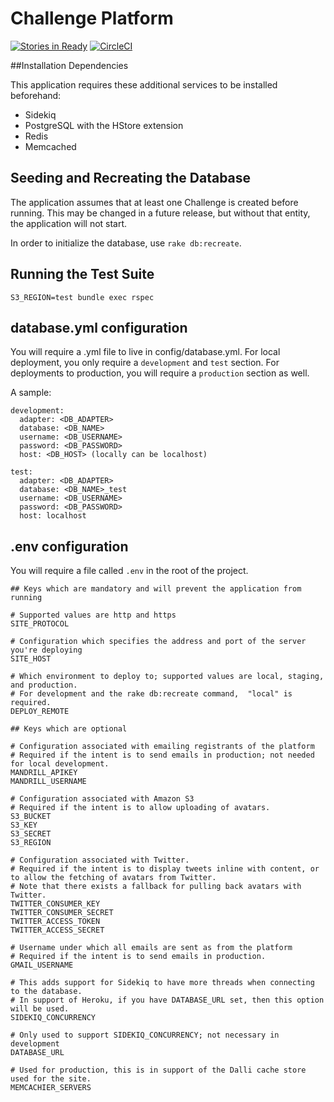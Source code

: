 # Challenge Platform

[![Stories in Ready](https://badge.waffle.io/RedesignChallenge/challenge-platform.svg?label=ready&title=Ready)](http://waffle.io/RedesignChallenge/challenge-platform)
[![CircleCI](https://circleci.com/gh/RedesignChallenge/challenge-platform/tree/master.svg?style=svg)](https://circleci.com/gh/RedesignChallenge/challenge-platform/tree/master)

##Installation Dependencies

This application requires these additional services to be installed beforehand:

 - Sidekiq
 - PostgreSQL with the HStore extension
 - Redis
 - Memcached

## Seeding and Recreating the Database

The application assumes that at least one Challenge is created before running.  This may be changed in a future release, but without that entity, the application will not start.

In order to initialize the database, use `rake db:recreate`.

## Running the Test Suite

```S3_REGION=test bundle exec rspec```

## database.yml configuration

You will require a .yml file to live in config/database.yml.  For local deployment, you only require a `development` and `test` section.  For deployments to production, you will require a `production` section as well.

A sample:

    development:
      adapter: <DB_ADAPTER>
      database: <DB_NAME>
      username: <DB_USERNAME>
      password: <DB_PASSWORD>
      host: <DB_HOST> (locally can be localhost)

    test:
      adapter: <DB_ADAPTER>
      database: <DB_NAME>_test
      username: <DB_USERNAME>
      password: <DB_PASSWORD>
      host: localhost

## .env configuration

You will require a file called `.env` in the root of the project.

    ## Keys which are mandatory and will prevent the application from running

    # Supported values are http and https
    SITE_PROTOCOL

    # Configuration which specifies the address and port of the server you're deploying
    SITE_HOST

    # Which environment to deploy to; supported values are local, staging, and production.
    # For development and the rake db:recreate command,  "local" is required.
    DEPLOY_REMOTE

    ## Keys which are optional

    # Configuration associated with emailing registrants of the platform
    # Required if the intent is to send emails in production; not needed for local development.
    MANDRILL_APIKEY
    MANDRILL_USERNAME

    # Configuration associated with Amazon S3
    # Required if the intent is to allow uploading of avatars.
    S3_BUCKET
    S3_KEY
    S3_SECRET
    S3_REGION

    # Configuration associated with Twitter.
    # Required if the intent is to display tweets inline with content, or to allow the fetching of avatars from Twitter.
    # Note that there exists a fallback for pulling back avatars with Twitter.
    TWITTER_CONSUMER_KEY
    TWITTER_CONSUMER_SECRET
    TWITTER_ACCESS_TOKEN
    TWITTER_ACCESS_SECRET

    # Username under which all emails are sent as from the platform
    # Required if the intent is to send emails in production.
    GMAIL_USERNAME

    # This adds support for Sidekiq to have more threads when connecting to the database.
    # In support of Heroku, if you have DATABASE_URL set, then this option will be used.
    SIDEKIQ_CONCURRENCY

    # Only used to support SIDEKIQ_CONCURRENCY; not necessary in development
    DATABASE_URL

    # Used for production, this is in support of the Dalli cache store used for the site.
    MEMCACHIER_SERVERS
